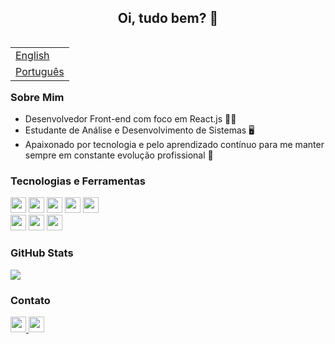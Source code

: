 <h2 align="center">Oi, tudo bem? 👋</h2>

<table align="right">
 <tr><td><a href="README_en.md">English</a></td></tr>
 <tr><td><a href="README.md">Português</a></td></tr>
</table>

### Sobre Mim

* Desenvolvedor Front-end com foco em React.js 👨‍💻
* Estudante de Análise e Desenvolvimento de Sistemas 🖥️
* Apaixonado por tecnologia e pelo aprendizado contínuo para me manter sempre em constante evolução profissional 💜


### Tecnologias e Ferramentas

<div>
  <img height="25" src="https://img.shields.io/badge/Linux_Mint-87CF3E?style=for-the-badge&logo=linux-mint&logoColor=white" />
  <img height="25" src="https://img.shields.io/badge/HTML5-E34F26?style=for-the-badge&logo=html5&logoColor=white" />
  <img height="25" src="https://img.shields.io/badge/CSS3-1572B6?style=for-the-badge&logo=css3&logoColor=white" />
  <img height="25" src="https://img.shields.io/badge/JavaScript-323330?style=for-the-badge&logo=javascript&logoColor=F7DF1E" />
  <img height="25" src="https://img.shields.io/badge/React-20232A?style=for-the-badge&logo=react&logoColor=61DAFB" />
 </br>
  <img height="25" src="https://img.shields.io/badge/Sass-CC6699?style=for-the-badge&logo=sass&logoColor=white" />
  <img height="25" src="https://img.shields.io/badge/styled--components-DB7093?style=for-the-badge&logo=styled-components&logoColor=white" />
  <img height="25" src="https://img.shields.io/badge/React_Router-CA4245?style=for-the-badge&logo=react-router&logoColor=white" />
</div>


### GitHub Stats

<div>
  <img src="https://github-readme-stats.vercel.app/api?username=victortavaresdev&show_icons=true&theme=tokyonight" />  
</div>


### Contato

<div>
  <a href="mailto:victortavaresdev@gmail.com" target="_blank">
  <img height="25" src="https://img.shields.io/badge/Gmail-D14836?style=for-the-badge&logo=gmail&logoColor=white"  />
  </a>
  <a href="https://www.linkedin.com/in/victor-tavares-dev/" target="_blank" >
  <img height="25" src="https://img.shields.io/badge/LinkedIn-0077B5?style=for-the-badge&logo=linkedin&logoColor=white" target="_blank" />
  </a>
</div

 
